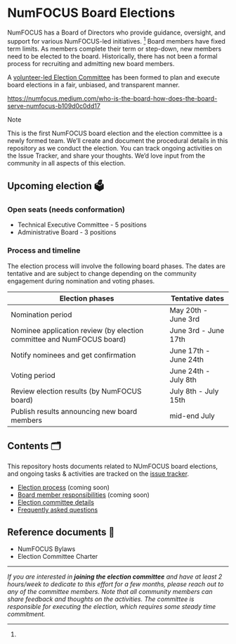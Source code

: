 # NumFOCUS Board Elections

NumFOCUS has a Board of Directors who provide guidance, oversight, and support for various NumFOCUS-led initiatives. [^1]
Board members have fixed term limits. As members complete their term or step-down, new members need to be elected to the board. Historically, there has not been a formal process for recruiting and admitting new board members.

A [volunteer-led Election Committee](election-committee.md) has been formed to plan and execute board elections in a fair, unbiased, and transparent manner.

[^1]:
https://numfocus.medium.com/who-is-the-board-how-does-the-board-serve-numfocus-b109d0c0dd17

> [!NOTE]
> This is the first NumFOCUS board election and the election committee is a newly formed team.
> We’ll create and document the procedural details in this repository as we conduct the election.
> You can track ongoing activities on the Issue Tracker, and share your thoughts. We’d love input from the community in all aspects of this election.

## Upcoming election 🗳️

### Open seats (needs conformation)

* Technical Executive Committee - 5 positions
* Administrative Board - 3 positions

<!-- TODO: One sentence overview of responsibilities for Technical Executive Committee and Administrative Board. This is a new change that the community won't be familiar with. -->

### Process and timeline

The election process will involve the following board phases. The dates are tentative and are subject to change depending on the community engagement during nomination and voting phases.

| Election phases | Tentative dates |
| - | - |
| Nomination period | May 20th - June 3rd |
| Nominee application review (by election committee and NumFOCUS board) | June 3rd - June 17th |
| Notify nominees and get confirmation | June 17th - June 24th |
| Voting period| June 24th - July 8th |
| Review election results (by  NumFOCUS board) | July 8th  - July 15th |
| Publish results announcing new board members | mid-end July |

## Contents 🗂️

This repository hosts documents related to NUmFOCUS board elections, and ongoing tasks & activities are tracked on the [issue tracker](https://github.com/numfocus/elections/issues).

* [Election process](election-process.md) (coming soon)
* [Board member responsibilities](board-responsibilities.md) (coming soon)
* [Election committee details](election-committee.md)
* [Frequently asked questions](faqs.md)

## Reference documents 📑

<!-- TODO: Add links -->

* NumFOCUS Bylaws
* Election Committee Charter

<hr>

_If you are interested in **joining the election committee** and have at least 2 hours/week to dedicate to this effort for a few months, please reach out to any of the committee members. Note that all community members can share feedback and thoughts on the activities. The committee is responsible for executing the election, which requires some steady time commitment._
